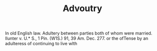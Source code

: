 ---
title: Advoutry
permalink: "/definitions/advoutry.html"
body: In old English law. Adultery between parties both of whom were married. Ilunter
  v. U.* S., 1 Pin. (W1S.) 91, 39 Am. Dec. 277. or the ofTense by an adulteress of
  continuing to live wlth
published_at: '2018-07-07'
layout: post
---